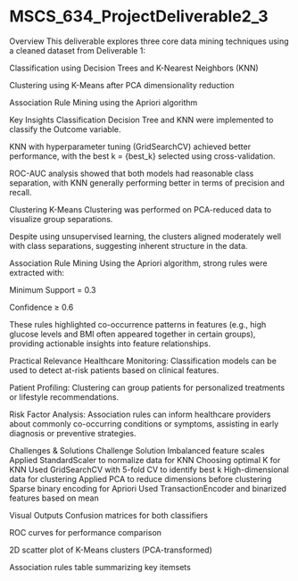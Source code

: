 # MSCS_634_ProjectDeliverable2_3


Overview
This deliverable explores three core data mining techniques using a cleaned dataset from Deliverable 1:

Classification using Decision Trees and K-Nearest Neighbors (KNN)

Clustering using K-Means after PCA dimensionality reduction

Association Rule Mining using the Apriori algorithm

 Key Insights
 Classification
Decision Tree and KNN were implemented to classify the Outcome variable.

KNN with hyperparameter tuning (GridSearchCV) achieved better performance, with the best k = {best_k} selected using cross-validation.

ROC-AUC analysis showed that both models had reasonable class separation, with KNN generally performing better in terms of precision and recall.

Clustering
K-Means Clustering was performed on PCA-reduced data to visualize group separations.

Despite using unsupervised learning, the clusters aligned moderately well with class separations, suggesting inherent structure in the data.

Association Rule Mining
Using the Apriori algorithm, strong rules were extracted with:

Minimum Support = 0.3

Confidence ≥ 0.6

These rules highlighted co-occurrence patterns in features (e.g., high glucose levels and BMI often appeared together in certain groups), providing actionable insights into feature relationships.

Practical Relevance
Healthcare Monitoring: Classification models can be used to detect at-risk patients based on clinical features.

Patient Profiling: Clustering can group patients for personalized treatments or lifestyle recommendations.

Risk Factor Analysis: Association rules can inform healthcare providers about commonly co-occurring conditions or symptoms, assisting in early diagnosis or preventive strategies.

Challenges & Solutions
Challenge	Solution
Imbalanced feature scales	Applied StandardScaler to normalize data for KNN
Choosing optimal K for KNN	Used GridSearchCV with 5-fold CV to identify best k
High-dimensional data for clustering	Applied PCA to reduce dimensions before clustering
Sparse binary encoding for Apriori	Used TransactionEncoder and binarized features based on mean

Visual Outputs
Confusion matrices for both classifiers

ROC curves for performance comparison

2D scatter plot of K-Means clusters (PCA-transformed)

Association rules table summarizing key itemsets
